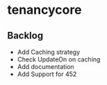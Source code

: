 # tenancycore

## Backlog
* Add Caching strategy
* Check UpdateOn on caching
* Add documentation
* Add Support for 452